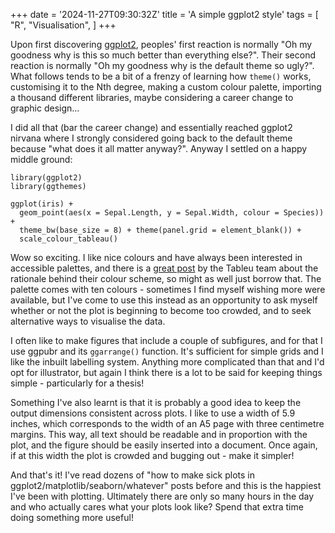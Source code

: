 +++
date = '2024-11-27T09:30:32Z'
title = 'A simple ggplot2 style'
tags = [
  "R",
  "Visualisation",
]
+++

Upon first discovering [ggplot2](https://ggplot2.tidyverse.org), peoples' first reaction is normally "Oh my goodness why is this so much better than everything else?".
Their second reaction is normally "Oh my goodness why is the default theme so ugly?".
What follows tends to be a bit of a frenzy of learning how `theme()` works, customising it to the Nth degree, making a custom colour palette, importing a thousand different libraries, maybe considering a career change to graphic design...

I did all that (bar the career change) and essentially reached ggplot2 nirvana where I strongly considered going back to the default theme because "what does it all matter anyway?".
Anyway I settled on a happy middle ground:

```
library(ggplot2)
library(ggthemes)

ggplot(iris) +
  geom_point(aes(x = Sepal.Length, y = Sepal.Width, colour = Species)) +
  theme_bw(base_size = 8) + theme(panel.grid = element_blank()) +
  scale_colour_tableau()
```

Wow so exciting.
I like nice colours and have always been interested in accessible palettes, and there is a [great post](https://www.tableau.com/blog/colors-upgrade-tableau-10-56782) by the Tableu team about the rationale behind their colour scheme, so might as well just borrow that.
The palette comes with ten colours - sometimes I find myself wishing more were available, but I've come to use this instead as an opportunity to ask myself whether or not the plot is beginning to become too crowded, and to seek alternative ways to visualise the data.

I often like to make figures that include a couple of subfigures, and for that I use ggpubr and its `ggarrange()` function.
It's sufficient for simple grids and I like the inbuilt labelling system.
Anything more complicated than that and I'd opt for illustrator, but again I think there is a lot to be said for keeping things simple - particularly for a thesis!

Something I've also learnt is that it is probably a good idea to keep the output dimensions consistent across plots.
I like to use a width of 5.9 inches, which corresponds to the width of an A5 page with three centimetre margins.
This way, all text should be readable and in proportion with the plot, and the figure should be easily inserted into a document.
Once again, if at this width the plot is crowded and bugging out - make it simpler!

And that's it!
I've read dozens of "how to make sick plots in ggplot2/matplotlib/seaborn/whatever" posts before and this is the happiest I've been with plotting.
Ultimately there are only so many hours in the day and who actually cares what your plots look like?
Spend that extra time doing something more useful!